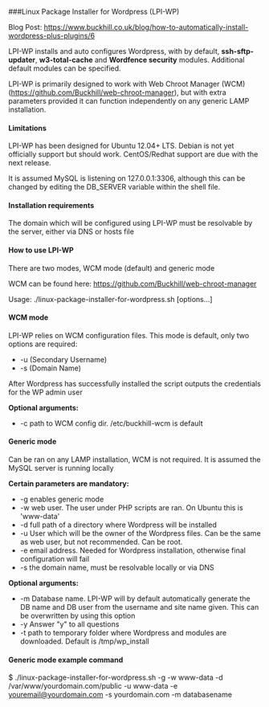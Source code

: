 ###Linux Package Installer for Wordpress (LPI-WP) 

Blog Post: https://www.buckhill.co.uk/blog/how-to-automatically-install-wordpress-plus-plugins/6

LPI-WP installs and auto configures Wordpress, with by default, **ssh-sftp-updater**, **w3-total-cache** and **Wordfence security** modules.  Additional default modules can be specified.

LPI-WP is primarily designed to work with Web Chroot Manager (WCM) (https://github.com/Buckhill/web-chroot-manager), but with extra parameters provided it can function independently on any generic LAMP installation.

#### Limitations

LPI-WP has been designed for Ubuntu 12.04+ LTS.  Debian is not yet officially support but should work. CentOS/Redhat support are due with the next release.

It is assumed MySQL is listening on 127.0.0.1:3306, although this can be changed by editing the DB_SERVER variable within the shell file.

#### Installation requirements

The domain which will be configured using LPI-WP must be resolvable by the server, either via DNS or hosts file

#### How to use LPI-WP

There are two modes, WCM mode (default) and generic mode

WCM can be found here: https://github.com/Buckhill/web-chroot-manager

Usage: ./linux-package-installer-for-wordpress.sh [options...]

#### WCM mode

LPI-WP relies on WCM configuration files. This mode is default, only two options are required:

- -u (Secondary Username)
- -s (Domain Name)

After Wordpress has successfully installed the script outputs the credentials for the WP admin user

**Optional arguments:**

- -c path to WCM config dir. /etc/buckhill-wcm is default

#### Generic mode

Can be ran on any LAMP installation, WCM is not required.  It is assumed the MySQL server is running locally

**Certain parameters are mandatory:**

- -g enables generic mode
- -w web user. The user under PHP scripts are ran. On Ubuntu this is 'www-data'
- -d full path of a directory where Wordpress will be installed
- -u User which will be the owner of the Wordpress files. Can be the same as web user, but not recommended. Can be root.
- -e email address. Needed for Wordpress installation, otherwise final configuration will fail
- -s the domain name, must be resolvable locally or via DNS

**Optional arguments:**

- -m Database name. LPI-WP will by default automatically generate the DB name and DB user from the username and site name given.  This can be overwritten by using this option
- -y Answer "y" to all questions
- -t path to temporary folder where Wordpress and modules are downloaded. Default is /tmp/wp_install


#### Generic mode example command

$ ./linux-package-installer-for-wordpress.sh -g -w www-data -d /var/www/yourdomain.com/public -u www-data -e youremail@yourdomain.com -s yourdomain.com -m databasename
